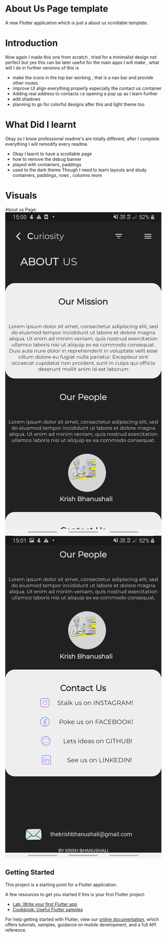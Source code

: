 # About Us Page template

A new Flutter application which is just a about us scrollable template.

# Introduction

Now again I made this one from scratch , tried for a minimalist design not perfect but yes this can be later useful for the main apps I will make , what will I do in further versions of this is 
- make the icons in the top bar working , that is a nav bar and provide other routes
- improve UI align everything properly especially the contact us container
- Adding real address to contacts i.e opening a pop up as I learn further
- add shadows 
- planning to go for colorful designs after this and light theme too

# What Did I learnt 
Okay so I know professional readme's are totally different, after I complete everything I will remodify every readme.
- Okay I learnt to have a scrollable page
- how to remove the debug banner
- played with containers, paddings
- used to the dark theme
Though I need to learn layouts and study containers, paddings, rows , columns more 

# Visuals
About us Page:
![](images/visual1.jpg)
![](images/visual2.jpg)

## Getting Started

This project is a starting point for a Flutter application.

A few resources to get you started if this is your first Flutter project:

- [Lab: Write your first Flutter app](https://flutter.dev/docs/get-started/codelab)
- [Cookbook: Useful Flutter samples](https://flutter.dev/docs/cookbook)

For help getting started with Flutter, view our
[online documentation](https://flutter.dev/docs), which offers tutorials,
samples, guidance on mobile development, and a full API reference.
